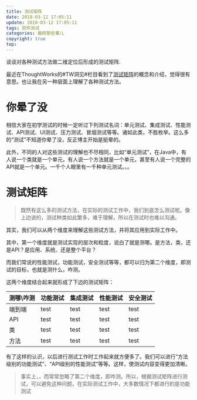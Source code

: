 ```yaml
---
title: 测试矩阵
date: 2018-03-12 17:05:11
update: 2018-03-12 17:05:11
tags: 软件测试
categories: 搬砖那些事儿
copyright: true
top:
---
```


谈谈对各种测试方法做二维定位后形成的测试矩阵.
<!-- more -->

最近在ThoughtWorks的#TW洞见#栏目看到了[测试矩阵](http://insights.thoughtworks.cn/test-matrix/)的概念和介绍，觉得很有意思。也让我在另一种层面上理解了各种测试方法。

# 你晕了没 #

相信大家在初学测试的时候一定听过下列测试名词：单元测试、集成测试、性能测试、API测试、UI测试、压力测试、冒烟测试等等。诸如此类，不胜枚举。这么多的“测试”不知道你晕了没，反正博主开始是挺晕的。

此外，不同的人对这些测试的理解也不尽相同，比如“单元测试”，在Java中，有人说一个类就是一个单元，有人说一个方法就是一个单元，甚至有人说一个完整的API就是一个单元。一千个人眼里有一千种单元测试。。。

# 测试矩阵 #

>既然有这么多的测试方法，在实际的测试工作中，我们到底怎么测试呢。像上边说的，测试种类如此繁多，难于理解，所以在测试时也难以沟通。

其实，我们可以从两个维度来理解这些测试方法，并将其应用到实际工作中。

其中，第一个维度就是测试实现的层次和粒度，说白了就是测哪。是方法，类，还是API？是应用、系统、还是整个平台？

而我们常说的性能测试，功能测试，安全测试等等，都可以归为第二个维度，即测试的目标，也就是测什么，咋测。

这两个维度结合起来就形成了下边的测试矩阵：

|  测哪\咋测  |   功能测试 | 集成测试  | 性能测试  | 安全测试 |
| :-------- | :--------| :-- | :-- |  :-- |
| 端到端 | test | test | test | test |
|   API | test | test | test | test |
|   类  | test | test | test | test |
|  方法  | test | test | test | test |

有了这样的认识，以后进行测试工作时工作起来就方便多了。我们可以进行“方法级别的功能测试”、“API级别的性能测试”等等。这样，使测试内容变得更加清晰。

>事实上，，而常常忽略了第二个维度，即咋测。所以，根据测试矩阵进行测试，可以避免这种问题。在实际测试工作中，大多数情况下都进行的是功能测试